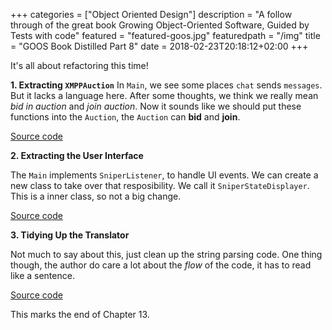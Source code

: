+++
categories = ["Object Oriented Design"]
description = "A follow through of the great book Growing Object-Oriented Software, Guided by Tests with code"
featured = "featured-goos.jpg"
featuredpath = "/img"
title = "GOOS Book Distilled Part 8"
date = 2018-02-23T20:18:12+02:00
+++

It's all about refactoring this time!

**1. Extracting `XMPPAuction`**
In `Main`, we see some places `chat` sends `messages`. But it lacks a language here. After some thoughts, we think we really mean *bid in auction* and *join auction*. Now it sounds like we should put these functions into the `Auction`, the `Auction` can **bid** and **join**.

[Source code](https://github.com/lvguowei/GOOS/commit/2ad3cdbf7a34da05e89858e46b984d6ff314d853)

**2. Extracting the User Interface**

The `Main` implements `SniperListener`, to handle UI events. We can create a new class to take over that resposibility. We call it `SniperStateDisplayer`. This is a inner class, so not a big change.

[Source code](https://github.com/lvguowei/GOOS/commit/34ac37a17f25dcf47e3aebce6df13ce4d0f5685d)

**3. Tidying Up the Translator**

Not much to say about this, just clean up the string parsing code. One thing though, the author do care a lot about the *flow* of the code, it has to read like a sentence.

[Source code](https://github.com/lvguowei/GOOS/commit/cc3a99994ade05e888d89fdc788733931a494b32)

This marks the end of Chapter 13.
